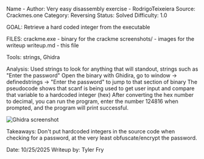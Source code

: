 Name - Author: Very easy disassembly exercise - RodrigoTeixeiera
Source: Crackmes.one
Category: Reversing 
Status: Solved
Difficulty: 1.0

GOAL: Retrieve a hard coded integer from the executable

FILES:
crackme.exe - binary for the crackme
screenshots/ - images for the writeup
writeup.md - this file

Tools: strings, Ghidra

Analysis:
Used strings to look for anything that will standout, strings such as "Enter the password"
Open the binary with Ghidira, go to window -> definedstrings -> "Enter the password" to jump to that section of binary
The pseudocode shows that scanf is being used to get user input and compare that variable to a hardcoded integer (hex)
After converting the hex number to decimal, you can run the program, enter the number 124816 when prompted, and the
program will print successful. 

![Ghidra screenshot](screenshots/ghidra-ss.png)


Takeaways:
Don't put hardcoded integers in the source code when checking for a password, at the very least 
obfuscate/encrypt the password.

Date: 10/25/2025
Writeup by: Tyler Fry
